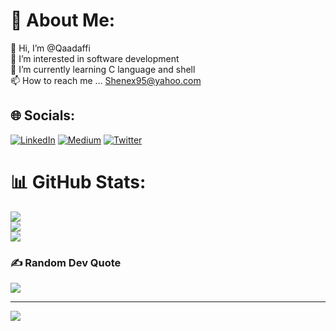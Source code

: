 # 💫 About Me:
👋 Hi, I’m @Qaadaffi<br>👀 I’m interested in software development<br>🌱 I’m currently learning C language and shell<br>📫 How to reach me … Shenex95@yahoo.com


## 🌐 Socials:
[![LinkedIn](https://img.shields.io/badge/LinkedIn-%230077B5.svg?logo=linkedin&logoColor=white)](https://linkedin.com/in/https://www.linkedin.com/in/abdulrasheed-okhuosami-a220a8256/) [![Medium](https://img.shields.io/badge/Medium-12100E?logo=medium&logoColor=white)](https://medium.com/@seunshenex95) [![Twitter](https://img.shields.io/badge/Twitter-%231DA1F2.svg?logo=Twitter&logoColor=white)](https://twitter.com/G_hiiio) 
# 📊 GitHub Stats:
![](https://github-readme-stats.vercel.app/api?username=Ghiiio&theme=dark&hide_border=false&include_all_commits=false&count_private=false)<br/>
![](https://github-readme-streak-stats.herokuapp.com/?user=Ghiiio&theme=dark&hide_border=false)<br/>
![](https://github-readme-stats.vercel.app/api/top-langs/?username=Ghiiio&theme=dark&hide_border=false&include_all_commits=false&count_private=false&layout=compact)

### ✍️ Random Dev Quote
![](https://quotes-github-readme.vercel.app/api?type=vetical&theme=radical)

---
[![](https://visitcount.itsvg.in/api?id=Ghiiio&icon=0&color=0)](https://visitcount.itsvg.in)
